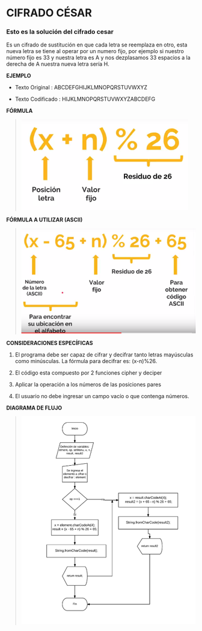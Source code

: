 # CIFRADO CÉSAR



### Esto es la solución del cifrado cesar

Es un cifrado de sustitución en que cada letra se reemplaza en otro, esta nueva letra se tiene al operar por un numero fijo, por ejemplo si nuestro número fijo es 33 y nuestra letra es A y nos dezplasamos 33 espacios a la derecha de A nuestra nueva letra sería H.

**EJEMPLO**

* Texto Original : ABCDEFGHIJKLMNOPQRSTUVWXYZ

* Texto Codificado : HIJKLMNOPQRSTUVWXYZABCDEFG


**FÓRMULA**



> ![Una imagen cualquiera](formula.PNG)

**FÓRMULA A UTILIZAR (ASCII)**
> ![Una imagen cualquiera](formula_2.PNG)

**CONSIDERACIONES ESPECÍFICAS**


1. El programa debe ser capaz de cifrar y decifrar tanto letras mayúsculas como minúsculas. La fórmula para decifrar es: (x-n)%26.

2. El código esta compuesto por 2 funciones cipher y deciper

3. Aplicar la operación a los números de las posiciones pares

4. El usuario no debe ingresar un campo vacío o que contenga números.

**DIAGRAMA DE FLUJO**
> ![Una imagen cualquiera](DF.jpeg)